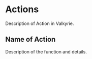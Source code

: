 # Actions
Description of Action in Valkyrie. 


## Name of Action
Description of the function and details. 
